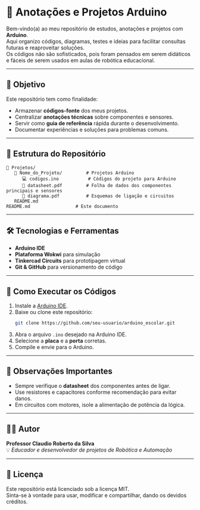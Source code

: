 # 📂 Anotações e Projetos Arduino

Bem-vindo(a) ao meu repositório de estudos, anotações e projetos com **Arduino**.  
Aqui organizo códigos, diagramas, testes e ideias para facilitar consultas futuras e reaproveitar soluções.<br>
Os códigos não são sofisticados, pois foram pensados em serem didáticos e fáceis de serem usados em aulas de 
robótica educacional.

---

## 📜 Objetivo
Este repositório tem como finalidade:
- Armazenar **códigos-fonte** dos meus projetos.
- Centralizar **anotações técnicas** sobre componentes e sensores.
- Servir como **guia de referência** rápida durante o desenvolvimento.
- Documentar experiências e soluções para problemas comuns.

---

## 📁 Estrutura do Repositório
```plaintext
📂 Projetos/           
   📂 Nome_do_Projeto/         # Projetos Arduino        
      💻 codigos.ino           # Códigos do projeto para Arduino
      📄 datasheet.pdf         # Folha de dados dos componentes principais e sensores
      🔋 diagrama.pdf          # Esquemas de ligação e circuitos
   README.md
README.md                 # Este documento
```

---

## 🛠 Tecnologias e Ferramentas
- **Arduino IDE**
- **Plataforma Wokwi** para simulação
- **Tinkercad Circuits** para prototipagem virtual
- **Git & GitHub** para versionamento de código

---

## 🚀 Como Executar os Códigos
1. Instale a [Arduino IDE](https://www.arduino.cc/en/software).
2. Baixe ou clone este repositório:
   ```bash
   git clone https://github.com/seu-usuario/arduino_escolar.git
   ```
3. Abra o arquivo `.ino` desejado na Arduino IDE.
4. Selecione a **placa** e a **porta** corretas.
5. Compile e envie para o Arduino.

---

## 📌 Observações Importantes
- Sempre verifique o **datasheet** dos componentes antes de ligar.
- Use resistores e capacitores conforme recomendação para evitar danos.
- Em circuitos com motores, isole a alimentação de potência da lógica.

---

## 🧑‍💻 Autor
**Professor Claudio Roberto da Silva**  
💡 *Educador e desenvolvedor de projetos de Robótica e Automação*  

---

## 📄 Licença
Este repositório está licenciado sob a licença MIT.  
Sinta-se à vontade para usar, modificar e compartilhar, dando os devidos créditos.
